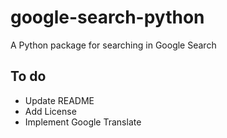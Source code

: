 # google-search-python
A Python package for searching in Google Search

## To do
- Update README
- Add License
- Implement Google Translate
